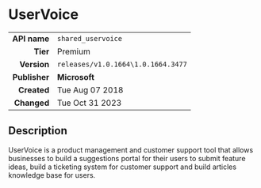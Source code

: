 # UserVoice
| | |
|-:|-|
|**API name**|`shared_uservoice`|
|**Tier**|Premium|
|**Version**|`releases/v1.0.1664\1.0.1664.3477`|
|**Publisher**|**Microsoft**|
|**Created**|Tue Aug 07 2018|
|**Changed**|Tue Oct 31 2023|

## Description
UserVoice is a product management and customer support tool that allows businesses to build a suggestions portal for their users to submit feature ideas, build a ticketing system for customer support and build articles knowledge base for users.
